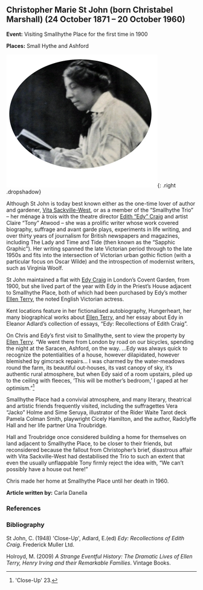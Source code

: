 <param ve-config style="article">

## Christopher Marie St John (born Christabel Marshall) (24 October 1871 – 20 October 1960)

**Event:** Visiting Smallhythe Place for the first time in 1900

**Places:** Small Hythe and Ashford 

![Christopher St John - image taken from the print version of her play The Coronation published in 1912 -Photographed by Marie Leon](images/christopherstjohn.jpg){: .right .dropshadow}

Although St John is today best known either as the one-time lover of author and gardener, [Vita Sackville-West](/20c/20c-sackville-west.md), or as a member of the “Smallhythe Trio” – her ménage à trois with the theatre director [Edith “Edy” Craig](/20c/20c-craig-biography) and artist Claire “Tony” Atwood – she was a prolific writer whose work covered biography, suffrage and avant garde plays, experiments in life writing, and over thirty years of journalism for British newspapers and magazines, including The Lady and Time and Tide (then known as the “Sapphic Graphic”). Her writing spanned the late Victorian period through to the late 1950s and fits into the intersection of Victorian urban gothic fiction (with a particular focus on Oscar Wilde) and the introspection of modernist writers, such as Virginia Woolf.

St John maintained a flat with [Edy Craig](/20c/20c-craig-biography) in London’s Covent Garden, from 1900, but she lived part of the year with Edy in the Priest’s House adjacent to Smallhythe Place, both of which had been purchased by Edy’s mother [Ellen Terry](20c/20c-terry-biography), the noted English Victorian actress. 

Kent locations feature in her fictionalised autobiography, Hungerheart, her many biographical works about [Ellen Terry](20c/20c-terry-biography), and her essay about Edy in Eleanor Adlard’s collection of essays, “Edy: Recollections of Edith Craig”. 

On Chris and Edy’s first visit to Smallhythe, sent to view the property by [Ellen Terry](/20c/20c-terry-biography). “We went there from London by road on our bicycles, spending the night at the Saracen, Ashford, on the way. …Edy was always quick to recognize the potentialities of a house, however dilapidated, however blemished by gimcrack repairs… I was charmed by the water-meadows round the farm, its beautiful out-houses, its vast canopy of sky, it’s authentic rural atmosphere, but when Edy said of a room upstairs, piled up to the ceiling with fleeces, ‘This will be mother’s bedroom,’ I gaped at her optimism.”[^ref1]

Smallhythe Place had a convivial atmosphere, and many literary, theatrical and artistic friends frequently visited, including the suffragettes Vera “Jacko” Holme and Sime Seruya, illustrator of the Rider Waite Tarot deck Pamela Colman Smith, playwright Cicely Hamilton, and the author, Radclyffe Hall and her life partner Una Troubridge.

Hall and Troubridge once considered building a home for themselves on land adjacent to Smallhythe Place, to be closer to their friends, but reconsidered because the fallout from Christopher’s brief, disastrous affair with Vita Sackville-West had destabilised the Trio to such an extent that even the usually unflappable Tony firmly reject the idea with, “We can’t possibly have a house out here!”

Chris made her home at Smallhythe Place until her death in 1960. 


**Article written by:** Carla Danella


### References

[^ref1]:'Close-Up' 23.


### Bibliography

St John, C. (1948) 'Close-Up', Adlard, E.(ed) _Edy: Recollections of Edith Craig_. Frederick Muller Ltd. 

Holroyd, M. (2009) _A Strange Eventful History: The Dramatic Lives of Ellen Terry, Henry Irving and their Remarkable Families_. Vintage Books.  
